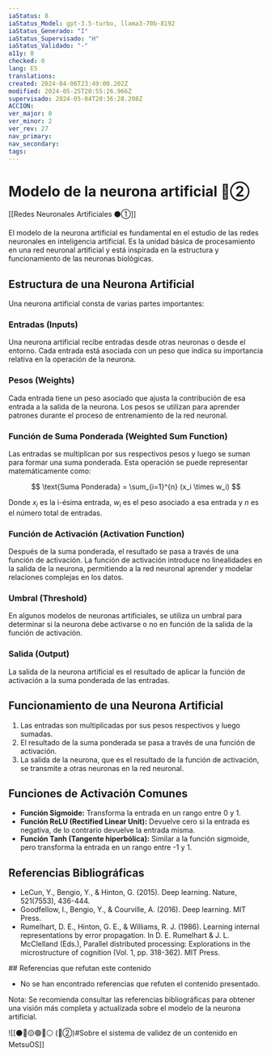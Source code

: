 ```yaml
---
iaStatus: 8
iaStatus_Model: gpt-3.5-turbo, llama3-70b-8192
iaStatus_Generado: "I"
iaStatus_Supervisado: "H"
iaStatus_Validado: "-"
a11y: 0
checked: 0
lang: ES
translations: 
created: 2024-04-06T23:49:00.202Z
modified: 2024-05-25T20:55:26.966Z
supervisado: 2024-05-04T20:36:28.208Z
ACCION: 
ver_major: 0
ver_minor: 2
ver_rev: 27
nav_primary: 
nav_secondary: 
tags:
---
```

# Modelo de la neurona artificial 🔴②

[[Redes Neuronales Artificiales ⚫①]]

El modelo de la neurona artificial es fundamental en el estudio de las redes neuronales en inteligencia artificial. Es la unidad básica de procesamiento en una red neuronal artificial y está inspirada en la estructura y funcionamiento de las neuronas biológicas.

## Estructura de una Neurona Artificial

Una neurona artificial consta de varias partes importantes:

### Entradas (Inputs)

Una neurona artificial recibe entradas desde otras neuronas o desde el entorno. Cada entrada está asociada con un peso que indica su importancia relativa en la operación de la neurona.

### Pesos (Weights)

Cada entrada tiene un peso asociado que ajusta la contribución de esa entrada a la salida de la neurona. Los pesos se utilizan para aprender patrones durante el proceso de entrenamiento de la red neuronal.

### Función de Suma Ponderada (Weighted Sum Function)

Las entradas se multiplican por sus respectivos pesos y luego se suman para formar una suma ponderada. Esta operación se puede representar matemáticamente como:

$$ \text{Suma Ponderada} = \sum_{i=1}^{n} (x_i \times w_i) $$

Donde $x_i$ es la i-ésima entrada, $w_i$ es el peso asociado a esa entrada y $n$ es el número total de entradas.

### Función de Activación (Activation Function)

Después de la suma ponderada, el resultado se pasa a través de una función de activación. La función de activación introduce no linealidades en la salida de la neurona, permitiendo a la red neuronal aprender y modelar relaciones complejas en los datos.

### Umbral (Threshold)

En algunos modelos de neuronas artificiales, se utiliza un umbral para determinar si la neurona debe activarse o no en función de la salida de la función de activación.

### Salida (Output)

La salida de la neurona artificial es el resultado de aplicar la función de activación a la suma ponderada de las entradas.

## Funcionamiento de una Neurona Artificial

1. Las entradas son multiplicadas por sus pesos respectivos y luego sumadas.
2. El resultado de la suma ponderada se pasa a través de una función de activación.
3. La salida de la neurona, que es el resultado de la función de activación, se transmite a otras neuronas en la red neuronal.

## Funciones de Activación Comunes

* **Función Sigmoide:** Transforma la entrada en un rango entre 0 y 1.
* **Función ReLU (Rectified Linear Unit):** Devuelve cero si la entrada es negativa, de lo contrario devuelve la entrada misma.
* **Función Tanh (Tangente hiperbólica):** Similar a la función sigmoide, pero transforma la entrada en un rango entre -1 y 1.

## Referencias Bibliográficas

* LeCun, Y., Bengio, Y., & Hinton, G. (2015). Deep learning. Nature, 521(7553), 436-444.
* Goodfellow, I., Bengio, Y., & Courville, A. (2016). Deep learning. MIT Press.
* Rumelhart, D. E., Hinton, G. E., & Williams, R. J. (1986). Learning internal representations by error propagation. In D. E. Rumelhart & J. L. McClelland (Eds.), Parallel distributed processing: Explorations in the microstructure of cognition (Vol. 1, pp. 318-362). MIT Press.

## Referencias que refutan este contenido

* No se han encontrado referencias que refuten el contenido presentado.

Nota: Se recomienda consultar las referencias bibliográficas para obtener una visión más completa y actualizada sobre el modelo de la neurona artificial.

![[⚫🔴🟡🟢🔵⚪ (🔴②)#Sobre el sistema de validez de un contenido en MetsuOS]]